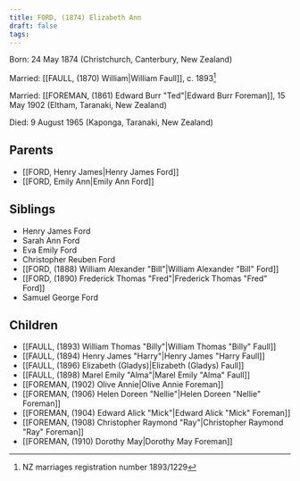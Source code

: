 ```yaml
---
title: FORD, (1874) Elizabeth Ann
draft: false
tags:
---
```

Born: 24 May 1874 (Christchurch, Canterbury, New Zealand)

Married: [[FAULL, (1870) William|William Faull]], c. 1893[^1]

Married: [[FOREMAN, (1861) Edward Burr "Ted"|Edward Burr Foreman]], 15 May 1902 (Eltham, Taranaki, New Zealand)

Died: 9 August 1965 (Kaponga, Taranaki, New Zealand)

## Parents
- [[FORD, Henry James|Henry James Ford]]
- [[FORD, Emily Ann|Emily Ann Ford]]

## Siblings
- Henry James Ford
- Sarah Ann Ford
- Eva Emily Ford
- Christopher Reuben Ford
- [[FORD, (1888) William Alexander "Bill"|William Alexander "Bill" Ford]]
- [[FORD, (1890) Frederick Thomas "Fred"|Frederick Thomas "Fred" Ford]]
- Samuel George Ford

## Children
- [[FAULL, (1893) William Thomas "Billy"|William Thomas "Billy" Faull]]
- [[FAULL, (1894) Henry James "Harry"|Henry James "Harry Faull]]
- [[FAULL, (1896) Elizabeth (Gladys)|Elizabeth (Gladys) Faull]]
- [[FAULL, (1898) Marel Emily "Alma"|Marel Emily "Alma" Faull]]
- [[FOREMAN, (1902) Olive Annie|Olive Annie Foreman]]
- [[FOREMAN, (1906) Helen Doreen "Nellie"|Helen Doreen "Nellie" Foreman]]
- [[FOREMAN, (1904) Edward Alick "Mick"|Edward Alick "Mick" Foreman]]
- [[FOREMAN, (1908) Christopher Raymond "Ray"|Christopher Raymond "Ray" Foreman]]
- [[FOREMAN, (1910) Dorothy May|Dorothy May Foreman]]

[^1]: NZ marriages registration number 1893/1229

